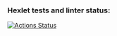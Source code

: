 ### Hexlet tests and linter status:
[![Actions Status](https://github.com/jullinny/layout-designer-project-58/actions/workflows/hexlet-check.yml/badge.svg)](https://github.com/jullinny/layout-designer-project-58/actions)